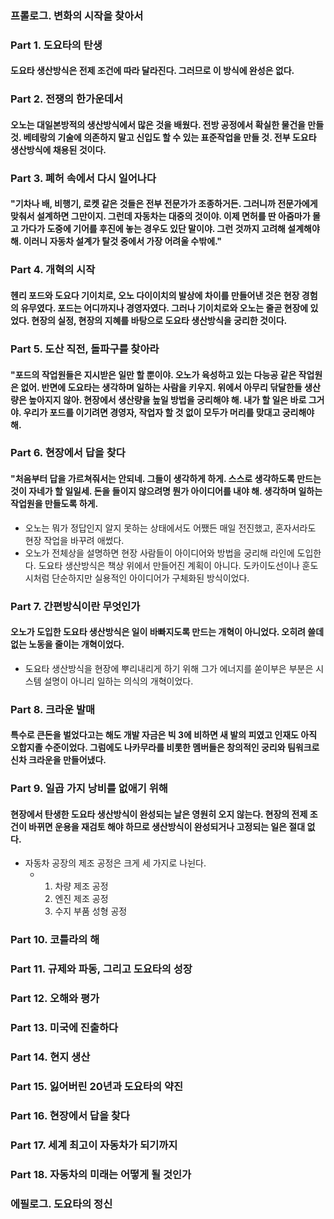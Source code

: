 ### 프롤로그. 변화의 시작을 찾아서
### Part 1. 도요타의 탄생
#### 도요타 생산방식은 전제 조건에 따라 달라진다. 그러므로 이 방식에 완성은 없다.
### Part 2. 전쟁의 한가운데서
#### 오노는 대일본방적의 생산방식에서 많은 것을 배웠다. 전방 공정에서 확실한 물건을 만들 것. 베테랑의 기술에 의존하지 말고 신입도 할 수 있는 표준작업을 만들 것. 전부 도요타 생산방식에 채용된 것이다.
### Part 3. 폐허 속에서 다시 일어나다
#### "기차나 배, 비행기, 로켓 같은 것들은 전부 전문가가 조종하거든. 그러니까 전문가에게 맞춰서 설계하면 그만이지. 그런데 자동차는 대중의 것이야. 이제 면허를 딴 아줌마가 몰고 가다가 도중에 기어를 후진에 놓는 경우도 있단 말이야. 그런 것까지 고려해 설계해야 해. 이러니 자동차 설계가 탈것 중에서 가장 어려울 수밖에."
### Part 4. 개혁의 시작
#### 헨리 포드와 도요다 기이치로, 오노 다이이치의 발상에 차이를 만들어낸 것은 현장 경험의 유무였다. 포드는 어디까지나 경영자였다. 그러나 기이치로와 오노는 줄곧 현장에 있었다. 현장의 실정, 현장의 지혜를 바탕으로 도요타 생산방식을 궁리한 것이다.
### Part 5. 도산 직전, 돌파구를 찾아라
#### "포드의 작업원들은 지시받은 일만 할 뿐이야. 오노가 육성하고 있는 다능공 같은 작업원은 없어. 반면에 도요타는 생각하며 일하는 사람을 키우지. 위에서 아무리 닦달한들 생산량은 높아지지 않아. 현장에서 생산량을 높일 방법을 궁리해야 해. 내가 할 일은 바로 그거야. 우리가 포드를 이기려면 경영자, 작업자 할 것 없이 모두가 머리를 맞대고 궁리해야 해.
### Part 6. 현장에서 답을 찾다
#### "처음부터 답을 가르쳐줘서는 안되네. 그들이 생각하게 하게. 스스로 생각하도록 만드는 것이 자네가 할 일일세. 돈을 들이지 않으려명 뭔가 아이디어를 내야 해. 생각하며 일하는 작업원을 만들도록 하게.
- 오노는 뭐가 정답인지 알지 못하는 상태에서도 어쨌든 매일 전진했고, 혼자서라도 현장 작업을 바꾸려 애썼다.
- 오노가 전체상을 설명하면 현장 사람들이 아이디어와 방법을 궁리해 라인에 도입한다. 도요타 생산방식은 책상 위에서 만들어진 계획이 아니다. 도카이도선이나 훈도시처럼 단순하지만 실용적인 아이디어가 구체화된 방식이었다.
### Part 7. 간편방식이란 무엇인가
#### 오노가 도입한 도요타 생산방식은 일이 바빠지도록 만드는 개혁이 아니었다. 오히려 쓸데없는 노동을 줄이는 개혁이었다.
- 도요타 생산방식을 현장에 뿌리내리게 하기 위해 그가 에너지를 쏟이부은 부분은 시스템 설명이 아니리 일하는 의식의 개혁이었다.
### Part 8. 크라운 발매
#### 특수로 큰돈을 벌었다고는 해도 개발 자금은 빅 3에 비하면 새 발의 피였고 인재도 아직 오합지졸 수준이었다. 그럼에도 나카무라를 비롯한 멤버들은 창의적인 궁리와 팀워크로 신차 크라운을 만들어냈다.
### Part 9. 일곱 가지 낭비를 없애기 위해
#### 현장에서 탄생한 도요타 생산방식이 완성되는 날은 영원히 오지 않는다. 현장의 전제 조건이 바뀌면 운용을 재검토 해야 하므로 생산방식이 완성되거나 고정되는 일은 절대 없다.
- 자동차 공장의 제조 공정은 크게 세 가지로 나뉜다.
  - 1. 차량 제조 공정
    2. 엔진 제조 공정
    3. 수지 부품 성형 공정
### Part 10. 코틀라의 해
### Part 11. 규제와 파동, 그리고 도요타의 성장
### Part 12. 오해와 평가
### Part 13. 미국에 진출하다
### Part 14. 현지 생산
### Part 15. 잃어버린 20년과 도요타의 약진
### Part 16. 현장에서 답을 찾다
### Part 17. 세계 최고이 자동차가 되기까지
### Part 18. 자동차의 미래는 어떻게 될 것인가
### 에필로그. 도요타의 정신
